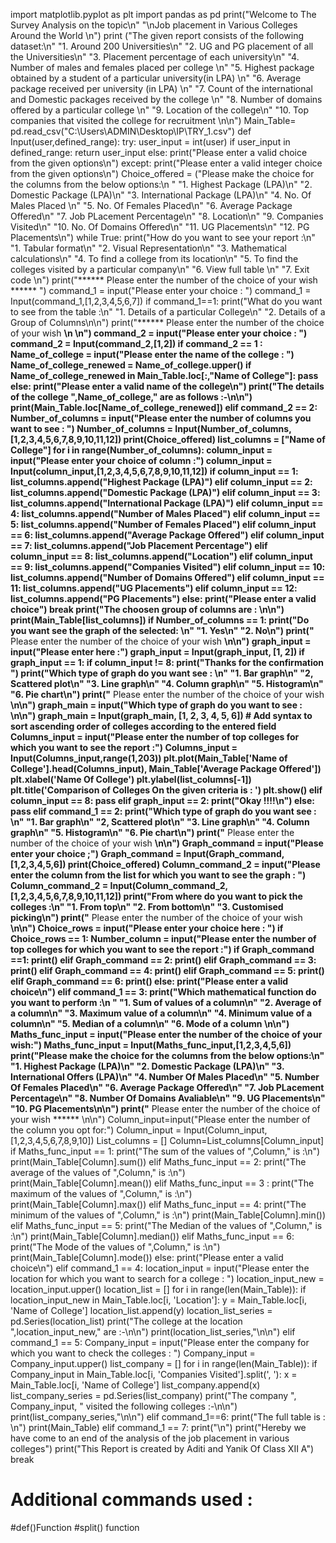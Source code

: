 import matplotlib.pyplot as plt
import pandas as pd
print("Welcome to The Survey Analysis on the topic\n"
      "\nJob placement in Various Colleges Around the World \n")
print ("The given report consists of the following dataset:\n"
       "1.  Around 200 Universities\n"
       "2.  UG and PG placement of all the Universities\n"
       "3.  Placement percentage of each university\n"
       "4.  Number of males and females placed per college \n"
       "5.  Highest package obtained by a student of a particular university(in LPA) \n"
       "6.  Average package received per university (in LPA) \n"
       "7.  Count of the international and Domestic packages received by the college \n"
       "8.  Number of domains offered by a particular college \n"
       "9.  Location of the college\n"
       "10. Top companies that visited the college for recruitment \n\n")
Main_Table= pd.read_csv("C:\\Users\ADMIN\Desktop\IP\TRY_1.csv")
def Input(user,defined_range):
    try:
        user_input = int(user)
        if user_input in defined_range:
            return user_input
        else:
            print("Please enter a valid choice from the given options\n")
    except:
        print("Please enter a valid integer choice from the given options\n")
Choice_offered = ("Please make the choice for the columns from the below options:\n "
                       "1.  Highest Package (LPA)\n"
                       "2.  Domestic Package (LPA)\n"
                       "3.  International Package (LPA)\n"
                       "4.  No. Of Males Placed \n"
                       "5.  No. Of Females Placed\n"
                       "6.  Average Package Offered\n"
                       "7.  Job PLacement Percentage\n"
                       "8.  Location\n"
                       "9.  Companies Visited\n"
                       "10. No. Of Domains Offered\n"
                       "11. UG Placements\n"
                       "12. PG Placements\n")
while True:
    print("How do you want to see your report :\n"
          "1. Tabular format\n"
          "2. Visual Representation\n"
          "3. Mathematical calculations\n"
          "4. To find a college from its location\n"
          "5. To find the colleges visited by a particular company\n"
          "6. View full table \n"
          "7. Exit code \n")
    print("****** Please enter the number of the choice of your wish ****** ")
    command_1 = input("Please enter your choice : ")
    command_1 = Input(command_1,[1,2,3,4,5,6,7])
    if command_1==1:
        print("What do you want to see from the table :\n"
              "1. Details of a particular College\n"
              "2. Details of a Group of Columns\n\n")
        print("****** Please enter the number of the choice of your wish ******\n \n")
        command_2 = input("Please enter your choice : ")
        command_2 = Input(command_2,[1,2])
        if command_2 == 1 :
            Name_of_college = input("Please enter the name of the college : ")
            Name_of_college_renewed = Name_of_college.upper()
            if Name_of_college_renewed in Main_Table.loc[:,"Name of College"]:
                pass
            else:
                print("Please enter a valid name of the college\n")
            print("The details of the college ",Name_of_college," are as follows :-\n\n")
            print(Main_Table.loc[Name_of_college_renewed])
        elif command_2 == 2:
            Number_of_columns = input("Please enter the number of columns you want to see : ")
            Number_of_columns = Input(Number_of_columns,[1,2,3,4,5,6,7,8,9,10,11,12])
            print(Choice_offered)
            list_columns = ["Name of College"]
            for i in range(Number_of_columns):
                column_input = input("Please enter your choice of column :")
                column_input = Input(column_input,[1,2,3,4,5,6,7,8,9,10,11,12])
                if column_input == 1:
                     list_columns.append("Highest Package (LPA)")
                elif column_input == 2:
                    list_columns.append("Domestic Package (LPA)")
                elif column_input == 3:
                    list_columns.append("International Package (LPA)")
                elif column_input == 4:
                    list_columns.append("Number of Males Placed")
                elif column_input == 5:
                    list_columns.append("Number of Females Placed")
                elif column_input == 6:
                    list_columns.append("Average Package Offered")
                elif column_input == 7:
                    list_columns.append("Job Placement Percentage")
                elif column_input == 8:
                    list_columns.append("Location")
                elif column_input == 9:
                    list_columns.append("Companies Visited")
                elif column_input == 10:
                    list_columns.append("Number of Domains Offered")
                elif column_input == 11:
                    list_columns.append("UG Placements")
                elif column_input == 12:
                    list_columns.append("PG Placements")
                else:
                    print("Please enter a valid choice")
                    break
            print("The choosen group of columns are : \n\n")
            print(Main_Table[list_columns])
            if Number_of_columns == 1:
                print("Do you want see the graph of the selected: \n"
                    "1. Yes\n"
                    "2. No\n")
                print("****** Please enter the number of the choice of your wish ******\n\n")
                graph_input = input("Please enter here :")
                graph_input = Input(graph_input, [1, 2])
                if graph_input == 1:
                    if column_input != 8:
                        print("Thanks for the confirmation ")
                        print("Which type of graph do you want see : \n"
                            "1. Bar graph\n"
                            "2, Scattered plot\n"
                            "3. Line graph\n"
                            "4. Column graph\n"
                            "5. Histogram\n"
                            "6. Pie chart\n")
                        print("****** Please enter the number of the choice of your wish ******\n\n")
                        graph_main = input("Which type of graph do you want to see : \n\n")
                        graph_main = Input(graph_main, [1, 2, 3, 4, 5, 6])
                        # Add syntax to sort ascending order of colleges according to the entered field
                        Columns_input = input("Please enter the number of top colleges for which you want to see the report :")
                        Columns_input = Input(Columns_input,range(1,203))
                        plt.plot(Main_Table['Name of College'].head(Columns_input), Main_Table['Average Package Offered'])
                        plt.xlabel('Name Of College')
                        plt.ylabel(list_columns[-1])
                        plt.title('Comparison of Colleges On the given criteria is : ')
                        plt.show()
                    elif column_input == 8:
                        pass
                elif graph_input == 2:
                    print("Okay !!!!\n")
            else:
                pass
    elif command_1 == 2:
        print("Which type of graph do you want see : \n"
                "1. Bar graph\n"
                "2, Scattered plot\n"
                "3. Line graph\n"
                "4. Column graph\n"
                "5. Histogram\n"
                "6. Pie chart\n")
        print("****** Please enter the number of the choice of your wish ******\n\n")
        Graph_command = input("Please enter your choice ;")
        Graph_command = Input(Graph_command,[1,2,3,4,5,6])
        print(Choice_offered)
        Column_command_2 = input("Please enter the column from the list for which you want to see the graph : ")
        Column_command_2 = Input(Column_command_2,[1,2,3,4,5,6,7,8,9,10,11,12])
        print("From where do you want to pick the colleges :\n"
                       "1. From top\n"
                       "2. From bottom\n"
                       "3. Customised picking\n")
        print("****** Please enter the number of the choice of your wish ******\n\n")
        Choice_rows = input("Please enter your choice here : ")
        if Choice_rows == 1:
            Number_column = input("Please enter the number of top colleges for which you want to see the report :")
        if Graph_command ==1:
            print()
        elif Graph_command == 2:
            print()
        elif Graph_command == 3:
            print()
        elif Graph_command == 4:
            print()
        elif Graph_command == 5:
            print()
        elif Graph_command == 6:
            print()
        else:
            print("Please enter a valid choice\n")
    elif command_1 == 3:
        print("Which mathematical function do you want to perform :\n "
              "1. Sum of values of a column\n"
              "2. Average of a column\n"
              "3. Maximum value of a column\n"
              "4. Minimum value of a column\n"
              "5. Median of a column\n"
              "6. Mode of a column \n\n")
        Maths_func_input = input("Please enter the number of the choice of your wish:")
        Maths_func_input = Input(Maths_func_input,[1,2,3,4,5,6])
        print("Please make the choice for the columns from the below options:\n"
                  "1.  Highest Package (LPA)\n"
                  "2.  Domestic Package (LPA)\n"
                  "3.  International Offers (LPA)\n"
                  "4.  Number Of Males Placed\n"
                  "5.  Number Of Females Placed\n"
                  "6.  Average Package Offered\n"
                  "7. Job PLacement Percentage\n"
                  "8. Number Of Domains Avaliable\n"
                  "9. UG Placements\n"
                  "10. PG Placements\n\n")
        print("****** Please enter the number of the choice of your wish ****** \n\n")
        Column_input=input("Please enter the number of the column you opt for:")
        Column_input = Input(Column_input,[1,2,3,4,5,6,7,8,9,10])
        List_columns = []
        Column=List_columns[Column_input]
        if Maths_func_input == 1:
            print("The sum of the values of ",Column," is :\n")
            print(Main_Table[Column].sum())
        elif Maths_func_input == 2:
            print("The average of the values of ",Column," is :\n")
            print(Main_Table[Column].mean())
        elif Maths_func_input == 3 :
            print("The maximum of the values of ",Column," is :\n")
            print(Main_Table[Column].max())
        elif Maths_func_input == 4:
            print("The minimum of the values of ",Column," is :\n")
            print(Main_Table[Column].min())
        elif Maths_func_input == 5:
            print("The Median of the values of ",Column," is :\n")
            print(Main_Table[Column].median())
        elif Maths_func_input == 6:
            print("The Mode of the values of ",Column," is :\n")
            print(Main_Table[Column].mode())
        else:
            print("Please enter a valid choice\n")
    elif command_1 == 4:
        location_input = input("Please enter the location for which you want to search for a college : ")
        location_input_new = location_input.upper()
        location_list = []
        for i in range(len(Main_Table)):
            if location_input_new in Main_Table.loc[i, 'Location']:
                y = Main_Table.loc[i, 'Name of College']
                location_list.append(y)
        location_list_series = pd.Series(location_list)
        print("The college at the location ",location_input_new," are :-\n\n")
        print(location_list_series,"\n\n")
    elif command_1 == 5:
        Company_input = input("Please enter the company for which you want to check the colleges : ")
        Company_input = Company_input.upper()
        list_company = []
        for i in range(len(Main_Table)):
            if Company_input in Main_Table.loc[i, 'Companies Visited'].split(', '):
                x = Main_Table.loc[i, 'Name of College']
                list_company.append(x)
        list_company_series = pd.Series(list_company)
        print("The company ", Company_input, " visited the following colleges :-\n\n")
        print(list_company_series,"\n\n")
    elif command_1==6:
        print("The full table is : \n")
        print(Main_Table)
    elif command_1 == 7:
        print("\n")
        print("Hereby we have come to an end of the analysis of the job placement in various colleges")
        print("This Report is created by Aditi and Yanik Of Class XII A")
        break
# Additional commands used :
#def()Function
#split() function
